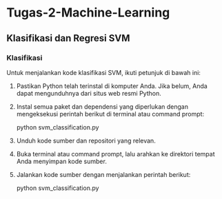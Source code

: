 # Tugas-2-Machine-Learning

## Klasifikasi dan Regresi SVM

### Klasifikasi

Untuk menjalankan kode klasifikasi SVM, ikuti petunjuk di bawah ini:

1. Pastikan Python telah terinstal di komputer Anda. Jika belum, Anda dapat mengunduhnya dari situs web resmi Python.

2. Instal semua paket dan dependensi yang diperlukan dengan mengeksekusi perintah berikut di terminal atau command prompt:

   python svm_classification.py

5. Unduh kode sumber dan repositori yang relevan.

6. Buka terminal atau command prompt, lalu arahkan ke direktori tempat Anda menyimpan kode sumber.

7. Jalankan kode sumber dengan menjalankan perintah berikut:

   python svm_classification.py
